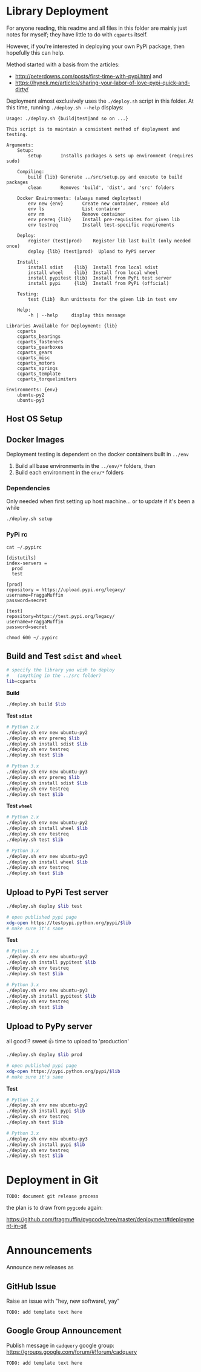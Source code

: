 # Library Deployment

For anyone reading, this readme and all files in this folder are mainly just
notes for myself; they have little to do with `cqparts` itself.

However, if you're interested in deploying your own PyPi package, then hopefully
this can help.

Method started with a basis from the articles:

* http://peterdowns.com/posts/first-time-with-pypi.html and
* https://hynek.me/articles/sharing-your-labor-of-love-pypi-quick-and-dirty/

Deployment almost exclusively uses the `./deploy.sh` script in this folder.
At this time, running `./deploy.sh --help` displays:

    Usage: ./deploy.sh {build|test|and so on ...}

    This script is to maintain a consistent method of deployment and testing.

    Arguments:
        Setup:
            setup       Installs packages & sets up environment (requires sudo)

        Compiling:
            build {lib} Generate ../src/setup.py and execute to build packages
            clean       Removes 'build', 'dist', and 'src' folders

        Docker Environments: (always named deploytest)
            env new {env}       Create new container, remove old
            env ls              List container
            env rm              Remove container
            env prereq {lib}    Install pre-requisites for given lib
            env testreq         Install test-specific requirements

        Deploy:
            register (test|prod)    Register lib last built (only needed once)
            deploy {lib} (test|prod)  Upload to PyPi server

        Install:
            install sdist    {lib}  Install from local sdist
            install wheel    {lib}  Install from local wheel
            install pypitest {lib}  Install from PyPi test server
            install pypi     {lib}  Install from PyPi (official)

        Testing:
            test {lib}  Run unittests for the given lib in test env

        Help:
            -h | --help     display this message

    Libraries Available for Deployment: {lib}
        cqparts
        cqparts_bearings
        cqparts_fasteners
        cqparts_gearboxes
        cqparts_gears
        cqparts_misc
        cqparts_motors
        cqparts_springs
        cqparts_template
        cqparts_torquelimiters

    Environments: {env}
        ubuntu-py2
        ubuntu-py3


## Host OS Setup

## Docker Images

Deployment testing is dependent on the docker containers built in `../env`

1. Build all base environments in the `../env/*` folders, then
1. Build each environment in the `env/*` folders

### Dependencies

Only needed when first setting up host machine...
or to update if it's been a while

```bash
./deploy.sh setup
```

### PyPi rc

`cat ~/.pypirc`

    [distutils]
    index-servers =
      prod
      test

    [prod]
    repository = https://upload.pypi.org/legacy/
    username=FraggaMuffin
    password=secret

    [test]
    repository=https://test.pypi.org/legacy/
    username=FraggaMuffin
    password=secret

`chmod 600 ~/.pypirc`


## Build and Test `sdist` and `wheel`

```bash
# specify the library you wish to deploy
#   (anything in the ../src folder)
lib=cqparts
```

**Build**

```bash
./deploy.sh build $lib
```

**Test `sdist`**

```bash
# Python 2.x
./deploy.sh env new ubuntu-py2
./deploy.sh env prereq $lib
./deploy.sh install sdist $lib
./deploy.sh env testreq
./deploy.sh test $lib

# Python 3.x
./deploy.sh env new ubuntu-py3
./deploy.sh env prereq $lib
./deploy.sh install sdist $lib
./deploy.sh env testreq
./deploy.sh test $lib
```

**Test `wheel`**

```bash
# Python 2.x
./deploy.sh env new ubuntu-py2
./deploy.sh install wheel $lib
./deploy.sh env testreq
./deploy.sh test $lib

# Python 3.x
./deploy.sh env new ubuntu-py3
./deploy.sh install wheel $lib
./deploy.sh env testreq
./deploy.sh test $lib
```


## Upload to PyPi Test server

```bash
./deploy.sh deploy $lib test

# open published pypi page
xdg-open https://testpypi.python.org/pypi/$lib
# make sure it's sane
```

**Test**

```bash
# Python 2.x
./deploy.sh env new ubuntu-py2
./deploy.sh install pypitest $lib
./deploy.sh env testreq
./deploy.sh test $lib

# Python 3.x
./deploy.sh env new ubuntu-py3
./deploy.sh install pypitest $lib
./deploy.sh env testreq
./deploy.sh test $lib
```

## Upload to PyPy server

all good!? sweet :+1: time to upload to 'production'

```bash
./deploy.sh deploy $lib prod

# open published pypi page
xdg-open https://pypi.python.org/pypi/$lib
# make sure it's sane
```

**Test**

```bash
# Python 2.x
./deploy.sh env new ubuntu-py2
./deploy.sh install pypi $lib
./deploy.sh env testreq
./deploy.sh test $lib

# Python 3.x
./deploy.sh env new ubuntu-py3
./deploy.sh install pypi $lib
./deploy.sh env testreq
./deploy.sh test $lib
```


# Deployment in Git

```
TODO: document git release process
```

the plan is to draw from `pygcode` again:

https://github.com/fragmuffin/pygcode/tree/master/deployment#deployment-in-git


# Announcements

Announce new releases as

## GitHub Issue

Raise an issue with "hey, new software!, yay"

```
TODO: add template text here
```

## Google Group Announcement

Publish message in `cadquery` google group:
https://groups.google.com/forum/#!forum/cadquery

```
TODO: add template text here
```
